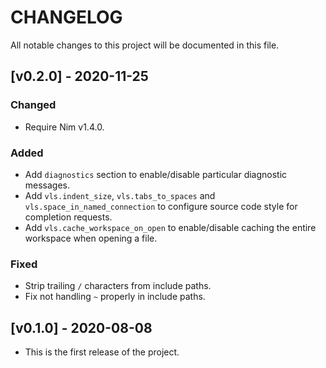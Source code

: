 # CHANGELOG

All notable changes to this project will be documented in this file.

## [v0.2.0] - 2020-11-25

### Changed

- Require Nim v1.4.0.

### Added

- Add `diagnostics` section to enable/disable particular diagnostic messages.
- Add `vls.indent_size`, `vls.tabs_to_spaces` and
  `vls.space_in_named_connection` to configure source code style for completion
  requests.
- Add `vls.cache_workspace_on_open` to enable/disable caching the entire
  workspace when opening a file.

### Fixed

- Strip trailing `/` characters from include paths.
- Fix not handling `~` properly in include paths.

## [v0.1.0] - 2020-08-08

- This is the first release of the project.

